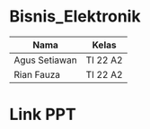 # Bisnis_Elektronik

| Nama  | Kelas |
| ------------- | ------------- |
| Agus Setiawan  | TI 22 A2  |
| Rian Fauza     | TI 22 A2  |

# Link PPT

